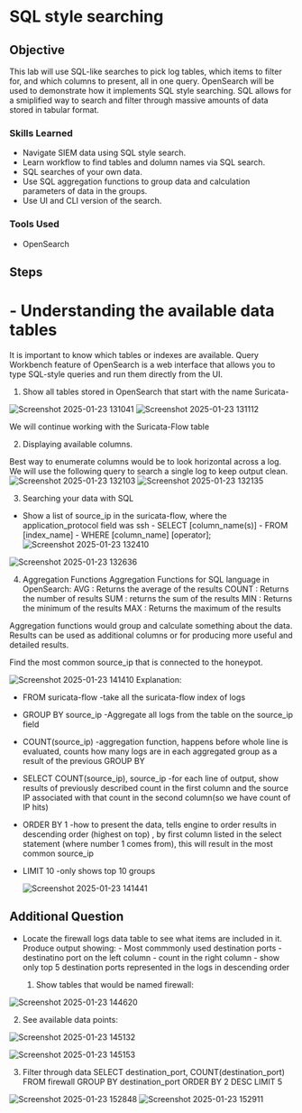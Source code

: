 # SQL style searching 

## Objective


This lab will use SQL-like searches to pick log tables, which items to filter for, and which columns to present, all in one query. OpenSearch will be used to demonstrate how it implements SQL style searching. SQL allows for a smiplified way to search and filter through massive amounts of data stored in tabular format. 

### Skills Learned


- Navigate SIEM data using SQL style search.
- Learn workflow to find tables and dolumn names via SQL search.
- SQL searches of your own data.
- Use SQL aggregation functions to group data and calculation parameters of data in the groups.
- Use UI and CLI version of the search.


### Tools Used


- OpenSearch

## Steps

# - Understanding the available data tables

It is important to know which tables or indexes are available. 
Query Workbench feature of OpenSearch is a web interface that allows you to type SQL-style queries and run them directly from the UI.
1. Show all tables stored in OpenSearch that start with the name Suricata-
   
![Screenshot 2025-01-23 131041](https://github.com/user-attachments/assets/bbadcb1c-4bd0-48e6-9186-91cca6d70b86)
![Screenshot 2025-01-23 131112](https://github.com/user-attachments/assets/959f8373-da07-4202-a251-e3a3db807b85)

We will continue working with the Suricata-Flow table

2. Displaying available columns.

Best way to enumerate columns would be to look horizontal across a log. We will use the following query to search a single log to keep output clean. 
![Screenshot 2025-01-23 132103](https://github.com/user-attachments/assets/0f825ab3-3996-40b0-b9c6-78ad57e6eca0)
![Screenshot 2025-01-23 132135](https://github.com/user-attachments/assets/0c7e5fbb-6edd-4d4a-8775-5a7a8a0500a4)

3. Searching your data with SQL
 - Show a list of source_ip in the suricata-flow, where the application_protocol field was ssh
             - SELECT [column_name(s)]
             - FROM [index_name]
             - WHERE [column_name] [operator];
![Screenshot 2025-01-23 132410](https://github.com/user-attachments/assets/095c2b3c-23c1-450f-81aa-88ab9d330e1b)


![Screenshot 2025-01-23 132636](https://github.com/user-attachments/assets/17e52ca7-1012-45ea-a40d-e364a97938af)

4. Aggregation Functions
   Aggregation Functions for SQL language in OpenSearch:
     AVG : Returns the average of the results
     COUNT : Returns the number of results
     SUM : returns the sum of the results
     MIN : Returns the  minimum of the results
     MAX : Returns the maximum of the results

Aggregation functions would group and calculate something about the data. Results can be used as additional columns or for producing more useful and detailed results.

Find the most common source_ip that is connected to the honeypot. 




![Screenshot 2025-01-23 141410](https://github.com/user-attachments/assets/0b542f74-9374-44c8-a7fe-f2727e6f1a27)
Explanation:
- FROM suricata-flow  -take all the suricata-flow index of logs
- GROUP BY source_ip  -Aggregate all logs from the table on the source_ip field
- COUNT(source_ip) -aggregation function, happens before whole line is evaluated, counts how many logs are in each aggregated group as a result of the previous GROUP BY
- SELECT COUNT(source_ip), source_ip -for each line of output, show results of previously described count in the first column and the source IP associated with that count in the second column(so we have count of IP hits)
- ORDER BY 1 -how to present the data, tells engine to order results in descending order (highest on top) , by first column listed in the select statement (where number 1 comes from), this will result in the most common source_ip
- LIMIT 10  -only shows top 10 groups

  ![Screenshot 2025-01-23 141441](https://github.com/user-attachments/assets/b616a63f-c4c3-4097-850c-c33b28c67f88)


## Additional Question
- Locate the firewall logs data table to see what items are included in it. Produce output showing:
          - Most commmonly used destination ports
          - destinatino port on the left column
          - count in the right column
          - show only top 5 destination ports represented in the logs in descending order


  1.  Show tables that would be named firewall:
     
![Screenshot 2025-01-23 144620](https://github.com/user-attachments/assets/20e6a3ea-67b5-45f4-a804-671da4d6525e)


2. See available data points:

![Screenshot 2025-01-23 145132](https://github.com/user-attachments/assets/8be37b14-188f-45c4-b714-bfdf06a44a9d)

![Screenshot 2025-01-23 145153](https://github.com/user-attachments/assets/ed81f4d8-bad0-45ad-8126-cd5cd7d71182)

3. Filter through data
   SELECT destination_port, COUNT(destination_port)
   FROM firewall
   GROUP BY destination_port
   ORDER BY 2 DESC
   LIMIT 5
   
   
   
![Screenshot 2025-01-23 152848](https://github.com/user-attachments/assets/ce89df25-6798-41ce-a049-dd3794c72772)
![Screenshot 2025-01-23 152911](https://github.com/user-attachments/assets/18af36cc-cc5f-416c-9217-9131b342a193)
